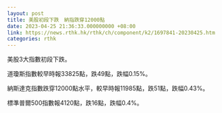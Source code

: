 ```yaml
---
layout: post
title: 美股初段下跌　納指跌穿12000點
date: 2023-04-25 21:36:33.000000000 +08:00
link: https://news.rthk.hk/rthk/ch/component/k2/1697841-20230425.htm
categories: rthk
---
```


美股3大指數初段下跌。

道瓊斯指數較早時報33825點，跌49點，跌幅0.15%。

納斯達克指數跌穿12000點水平，較早時報11985點，跌51點，跌幅0.43%。

標準普爾500指數報4120點，跌16點，跌幅0.4%。
